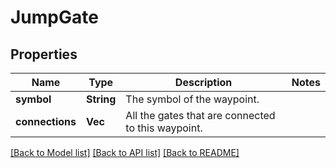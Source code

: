 # JumpGate

## Properties

Name | Type | Description | Notes
------------ | ------------- | ------------- | -------------
**symbol** | **String** | The symbol of the waypoint. | 
**connections** | **Vec<String>** | All the gates that are connected to this waypoint. | 

[[Back to Model list]](../README.md#documentation-for-models) [[Back to API list]](../README.md#documentation-for-api-endpoints) [[Back to README]](../README.md)


